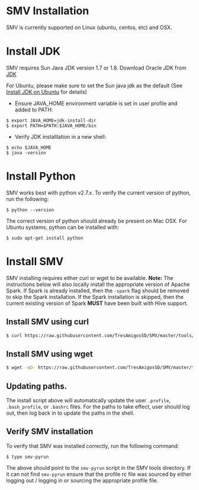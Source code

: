 # SMV Installation

SMV is currently supported on Linux (ubuntu, centos, etc) and OSX.

# Install JDK
SMV requires Sun Java JDK version 1.7 or 1.8.
Download Oracle JDK from [JDK](http://www.oracle.com/technetwork/java/javase/downloads/jdk7-downloads-1880260.html)

For Ubuntu, please make sure to set the Sun java jdk as the default (See [Install JDK on Ubuntu](https://www.digitalocean.com/community/tutorials/how-to-install-java-on-ubuntu-with-apt-get) for details)

* Ensure JAVA_HOME environment variable is set in user profile and added to PATH:
```shell
$ export JAVA_HOME=jdk-install-dir
$ export PATH=$PATH:$JAVA_HOME/bin
```
* Verify JDK installlation in a new shell:
```shell
$ echo $JAVA_HOME
$ java -version
```

# Install Python
SMV works best with python v2.7.x.  To verify the current version of python, run the following:
```
$ python --version
```

The correct version of python should already be present on Mac OSX.  For Ubuntu systems, python can be installed with:
```
$ sudo apt-get install python
```

# Install SMV
SMV installing requires either curl or wget to be available.  **Note:** The instructions below will also locally install the appropriate version of Apache Spark.  If Spark is already installed, then the `-spark` flag should be removed to skip the Spark installation.  If the Spark installation is skipped, then the current existing version of Spark **MUST** have been built with Hive support.

## Install SMV using curl
```bash
$ curl https://raw.githubusercontent.com/TresAmigosSD/SMV/master/tools/smv-install | bash -s -- -spark 1.5.2.5
```

## Install SMV using wget
```bash
$ wget -qO- https://raw.githubusercontent.com/TresAmigosSD/SMV/master/tools/smv-install | bash -s -- -spark 1.5.2.5
```

## Updating paths.
The install script above will automatically update the user `.profile`, `.bash_profile`, or `.bashrc` files.  For the paths to take effect, user should log out, then log back in to update the paths in the shell.

## Verify SMV installation
To verify that SMV was installed correctly, run the following command:
```shell
$ type smv-pyrun
```
The above should point to the `smv-pyrun` script in the SMV tools directory.  If it can not find `smv-pyrun` ensure that the profile rc file was sourced by either logging out / logging in or sourcing the appropriate profile file.
